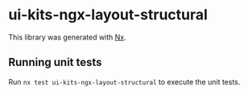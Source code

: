 # ui-kits-ngx-layout-structural

This library was generated with [Nx](https://nx.dev).

## Running unit tests

Run `nx test ui-kits-ngx-layout-structural` to execute the unit tests.

